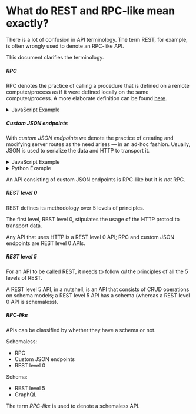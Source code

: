 # What do REST and RPC-like mean exactly?

There is a lot of confusion in API terminology.
The term REST, for example, is often wrongly used to denote an RPC-like API.

This document clarifies the terminology.

##### RPC

RPC denotes the practice of calling a procedure that is defined on a remote computer/process
as if it were defined locally on the same computer/process.
A more elaborate definition can be found [here](/docs/what-is-rpc.md#what-is-rpc).

<details>
<summary>
JavaScript Example
</summary>

~~~js
// Node.js server

const {endpoints} = require('@wildcard-api/server');

// We define a function (aka procedure) `hello` on a Node.js server.
endpoints.hello = function(name) {
  return {message: 'Welcome '+name};
};
~~~

~~~js
// Browser

import {endpoints} from '@wildcard-api/client';

(async () => {
  // We call the procedure `hello` remotely from the browser — we do *r*emote *p*rocedure *c*all (RPC)
  const {message} = await endpoints.hello('Elisabeth');
  console.log(message); // Prints `Welcome Elisabeth`
})();
~~~
</details>


##### Custom JSON endpoints

With *custom JSON endpoints* we denote the practice of creating and modifying server routes as the need arises &mdash; in an ad-hoc fashion.
Usually,
JSON is used to serialize the data and
HTTP to transport it.

<details>
<summary>
JavaScript Example
</summary>

~~~js
// RPC-like API with Node.js and Express

const express = require('express');
const Todo = require('./path/to/your/data/model/Todo');
const AuthMiddleware = require('./path/to/your/auth/code');

const app = express();
app.use(AuthMiddleware);

// RPC-like API: we don't create CRUD endpoints, instead we
// create endpoints as the need arises — in an ad-hoc fashion.
// Similarly to what we would do with RPC.

app.get('/get-todo-items', async (req, res) => {
  const {user} = req;
  const todos = await Todo.findAll({authorId: user.id});
  return todos;
});

app.get('/create-todo-item/:text', async (req, res) => {
  const {user} = req;
  const {text} = req.params;
  const newTodo = new Todo({text, authorId: user.id});
  await newTodo.save();
  return newTodo;
});

app.listen(3000, () => {console.log('Server is running.')});
~~~
</details>

<details>
<summary>
Python Example
</summary>

~~~python
# RPC-like API with Python and FastAPI

from fastapi import FastAPI
from .database import db, models
from .auth import AuthMiddleware

app = FastAPI()
app.add_middleware(AuthMiddleware)

# RPC-like API: we don't create CRUD endpoints, instead we
# create endpoints as the need arises — in an ad-hoc fashion.
# Similarly to what we would do with RPC.

@app.get("/get-todo-items")
def get_todo_items(user_id):
		todos = db.query(models.Todo).all()
    return todos

@app.post("/create-todo-item/{text}")
def create_todo_item(text, user_id):
    db_item = models.Item(text=text, author_id=user_id)
    db.add(db_item)
    db.commit()
    db.refresh(db_item)
    return db_item
~~~
</details>

An API consisting of custom JSON endpoints is RPC-like but it is *not* RPC.


##### REST level 0

REST defines its methodology over 5 levels of principles.

The first level, REST level 0, stipulates the usage of the HTTP protocl to transport data.

Any API that uses HTTP is a REST level 0 API;
RPC and custom JSON endpoints are REST level 0 APIs.


##### REST level 5

For an API to be called REST, it needs to follow *all* the principles of all the 5 levels of REST.

A REST level 5 API, in a nutshell, is an API that consists of CRUD operations on schema models;
a REST level 5 API has a schema (whereas a REST level 0 API is schemaless).

##### RPC-like

APIs can be classified by whether they have a schema or not.

Schemaless:
- RPC
- Custom JSON endpoints
- REST level 0

Schema:
- REST level 5
- GraphQL

The term *RPC-like* is used to denote a schemaless API.
